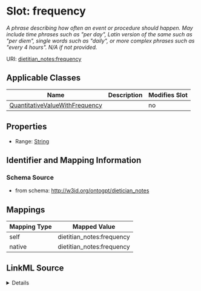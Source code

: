 

# Slot: frequency


_A phrase describing how often an event or procedure should happen. May include time phrases such as "per day", Latin version of the same such as "per diem", single words such as "daily", or more complex phrases such as "every 4 hours". N/A if not provided._



URI: [dietitian_notes:frequency](dietitian_notes:frequency)



<!-- no inheritance hierarchy -->





## Applicable Classes

| Name | Description | Modifies Slot |
| --- | --- | --- |
| [QuantitativeValueWithFrequency](QuantitativeValueWithFrequency.md) |  |  no  |







## Properties

* Range: [String](String.md)





## Identifier and Mapping Information







### Schema Source


* from schema: http://w3id.org/ontogpt/dietician_notes




## Mappings

| Mapping Type | Mapped Value |
| ---  | ---  |
| self | dietitian_notes:frequency |
| native | dietitian_notes:frequency |




## LinkML Source

<details>
```yaml
name: frequency
description: A phrase describing how often an event or procedure should happen. May
  include time phrases such as "per day", Latin version of the same such as "per diem",
  single words such as "daily", or more complex phrases such as "every 4 hours". N/A
  if not provided.
from_schema: http://w3id.org/ontogpt/dietician_notes
rank: 1000
alias: frequency
owner: QuantitativeValueWithFrequency
domain_of:
- QuantitativeValueWithFrequency
range: string

```
</details>